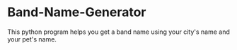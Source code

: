 # Band-Name-Generator
This python program helps you get a band name using your city's name and your pet's name.
